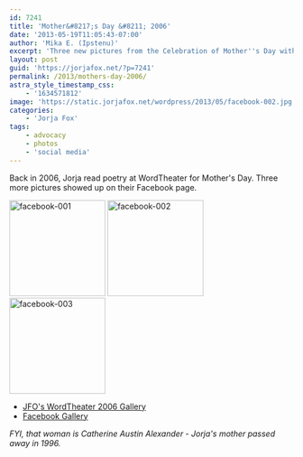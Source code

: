 ```yaml
---
id: 7241
title: 'Mother&#8217;s Day &#8211; 2006'
date: '2013-05-19T11:05:43-07:00'
author: 'Mika E. (Ipstenu)'
excerpt: 'Three new pictures from the Celebration of Mother''s Day with WordTheater - May 14, 2006'
layout: post
guid: 'https://jorjafox.net/?p=7241'
permalink: /2013/mothers-day-2006/
astra_style_timestamp_css:
    - '1634571812'
image: 'https://static.jorjafox.net/wordpress/2013/05/facebook-002.jpg'
categories:
    - 'Jorja Fox'
tags:
    - advocacy
    - photos
    - 'social media'
---
```


Back in 2006, Jorja read poetry at WordTheater for Mother's Day. Three more pictures showed up on their Facebook page.

<a title="facebook-001" href="https://jorjafox.net/gallery/pub/events/20060514-wordtheater/facebook-001.jpg" rel="showcase"><img alt="facebook-001" src="https://jorjafox.net/gallery/zp-core/i.php?a=pub%2Fevents%2F20060514-wordtheater&amp;i=facebook-001.jpg&amp;s=170&amp;cw=170&amp;ch=170&amp;q=75&amp;c=1&amp;t=1&amp;wmk=%21&amp;check=bde606604d6a9f4aee5b643bc60a1ec68241d45f&amp;" width="170" height="170" /></a> <a title="facebook-002" href="https://jorjafox.net/gallery/pub/events/20060514-wordtheater/facebook-002.jpg" rel="showcase"><img alt="facebook-002" src="https://jorjafox.net/gallery/zp-core/i.php?a=pub%2Fevents%2F20060514-wordtheater&amp;i=facebook-002.jpg&amp;s=170&amp;cw=170&amp;ch=170&amp;q=75&amp;c=1&amp;t=1&amp;wmk=%21&amp;check=bde606604d6a9f4aee5b643bc60a1ec68241d45f&amp;" width="170" height="170" /></a> <a title="https://jorjafox.net/gallery/pub/events/20060514-wordtheater/facebook-003.jpg" rel="showcase"><img alt="facebook-003" src="https://jorjafox.net/gallery/zp-core/i.php?a=pub%2Fevents%2F20060514-wordtheater&amp;i=facebook-003.jpg&amp;s=170&amp;cw=170&amp;ch=170&amp;q=75&amp;c=1&amp;t=1&amp;wmk=%21&amp;check=bde606604d6a9f4aee5b643bc60a1ec68241d45f&amp;" width="170" height="170" /></a>
<ul>
	<li><a href="https://jorjafox.net/gallery/pub/events/20060514-wordtheater/">JFO's WordTheater 2006 Gallery</a></li>
	<li><a href="https://www.facebook.com/media/set/?set=a.423197817715801.86054.165014856867433&amp;type=3">Facebook Gallery</a></li>
</ul>
<em>FYI, that woman is Catherine Austin Alexander - Jorja's mother passed away in 1996.</em>